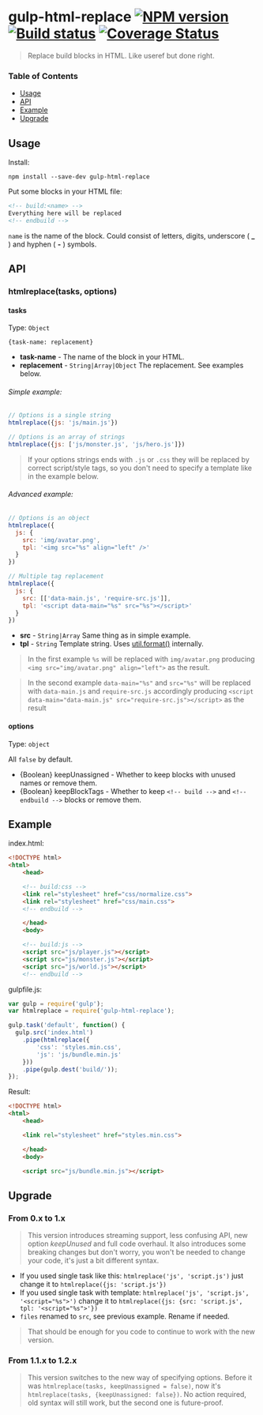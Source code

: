 # gulp-html-replace [![NPM version][npm-image]][npm-url] [![Build status][travis-image]][travis-url] [![Coverage Status][coveralls-image]][coveralls-url]

> Replace build blocks in HTML. Like useref but done right.
 

### Table of Contents

- [Usage](#usage)
- [API](#api)
- [Example](#example)
- [Upgrade](#upgrade)


## Usage
Install:
```shell
npm install --save-dev gulp-html-replace
```

Put some blocks in your HTML file:
```html
<!-- build:<name> -->
Everything here will be replaced
<!-- endbuild -->
```
`name` is the name of the block. Could consist of letters, digits, underscore ( **_** ) and hyphen ( **-** ) symbols.

## API
### htmlreplace(tasks, options)

#### tasks
Type: `Object`

`{task-name: replacement}`

* **task-name** - The name of the block in your HTML.
* **replacement** - `String|Array|Object` The replacement. See examples below.

###### Simple example:
```javascript
// Options is a single string
htmlreplace({js: 'js/main.js'})

// Options is an array of strings
htmlreplace({js: ['js/monster.js', 'js/hero.js']})
```
>If your options strings ends with `.js` or `.css` they will be replaced by correct script/style tags, so you don't need to specify a template like in the example below.

###### Advanced example:
```javascript
// Options is an object
htmlreplace({
  js: {
    src: 'img/avatar.png',
    tpl: '<img src="%s" align="left" />'
  }
})

// Multiple tag replacement
htmlreplace({
  js: {
    src: [['data-main.js', 'require-src.js']],
    tpl: '<script data-main="%s" src="%s"></script>'
  }
})
```
* **src** - `String|Array` Same thing as in simple example.
* **tpl** - `String` Template string. Uses [util.format()](http://nodejs.org/api/util.html#util_util_format_format) internally.

> In the first example `%s` will be replaced with `img/avatar.png` producing `<img src="img/avatar.png" align="left">` as the result.

> In the second example `data-main="%s"` and `src="%s"` will be replaced with `data-main.js` and `require-src.js` accordingly producing `<script data-main="data-main.js" src="require-src.js"></script>` as the result

#### options
Type: `object`

All `false` by default.

- {Boolean} keepUnassigned - Whether to keep blocks with unused names or remove them.
- {Boolean} keepBlockTags - Whether to keep `<!-- build -->` and `<!-- endbuild -->` blocks or remove them.

## Example
index.html:

```html
<!DOCTYPE html>
<html>
    <head>

    <!-- build:css -->
    <link rel="stylesheet" href="css/normalize.css">
    <link rel="stylesheet" href="css/main.css">
    <!-- endbuild -->

    </head>
    <body>

    <!-- build:js -->
    <script src="js/player.js"></script>
    <script src="js/monster.js"></script>
    <script src="js/world.js"></script>
    <!-- endbuild -->
```

gulpfile.js:

```javascript
var gulp = require('gulp');
var htmlreplace = require('gulp-html-replace');

gulp.task('default', function() {
  gulp.src('index.html')
    .pipe(htmlreplace({
        'css': 'styles.min.css',
        'js': 'js/bundle.min.js'
    }))
    .pipe(gulp.dest('build/'));
});
```

Result:

```html
<!DOCTYPE html>
<html>
    <head>

    <link rel="stylesheet" href="styles.min.css">

    </head>
    <body>

    <script src="js/bundle.min.js"></script>
```

## Upgrade

### From 0.x to 1.x
>This version introduces streaming support, less confusing API, new option *keepUnused* and full code overhaul.
It also introduces some breaking changes but don't worry, you won't be needed to change your code, it's just a bit different syntax.
* If you used single task like this: `htmlreplace('js', 'script.js')` just change it to `htmlreplace({js: 'script.js'})`
* If you used single task with template: `htmlreplace('js', 'script.js', '<script="%s">')` change it to `htmlreplace({js: {src: 'script.js', tpl: '<script="%s">'})`
* `files` renamed to `src`, see previous example. Rename if needed.

>That should be enough for you code to continue to work with the new version.

### From 1.1.x to 1.2.x
>This version switches to the new way of specifying options. Before it was `htmlreplace(tasks, keepUnassigned = false)`, now it's `htmlreplace(tasks, {keepUnassigned: false})`.
No action required, old syntax will still work, but the second one is future-proof.

[npm-url]: https://npmjs.org/package/gulp-html-replace
[npm-image]: https://badge.fury.io/js/gulp-html-replace.png
[travis-url]: https://travis-ci.org/VFK/gulp-html-replace
[travis-image]: https://travis-ci.org/VFK/gulp-html-replace.png?branch=master
[coveralls-image]: https://coveralls.io/repos/VFK/gulp-html-replace/badge.png?branch=master
[coveralls-url]: https://coveralls.io/r/VFK/gulp-html-replace?branch=master
